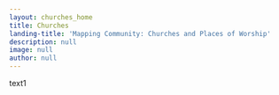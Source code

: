 ```yaml
---
layout: churches_home
title: Churches
landing-title: 'Mapping Community: Churches and Places of Worship'
description: null
image: null
author: null
---
```


text1
